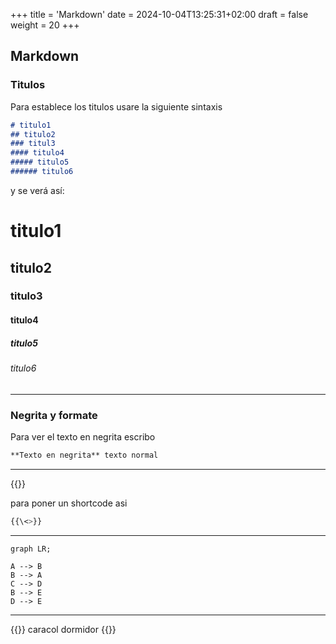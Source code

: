 +++
title = 'Markdown'
date = 2024-10-04T13:25:31+02:00
draft = false
weight = 20
+++

## Markdown

### Titulos

Para establece los titulos usare la siguiente sintaxis

```markdown
# titulo1
## titulo2
### titul3
#### titulo4
##### titulo5
###### titulo6
``` 
y se verá así:

# titulo1
## titulo2
### titulo3
#### titulo4
##### titulo5
###### titulo6

---

### Negrita y formate

Para ver el texto en negrita escribo

```markdown
**Texto en negrita** texto normal
```

---
{{<youtube jQGqtCalg9Y>}}

para poner un shortcode asi
```bash
{{\<>}}
```
---
```mermaid
graph LR;

A --> B
B --> A
C --> D
B --> E
D --> E
```

---

{{<color color="green">}}
caracol dormidor
{{</color>}}
